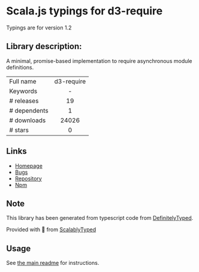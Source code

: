 
# Scala.js typings for d3-require

Typings are for version 1.2

## Library description:
A minimal, promise-based implementation to require asynchronous module definitions.

|                    |                 |
| ------------------ | :-------------: |
| Full name          | d3-require |
| Keywords           | - |
| # releases         | 19 |
| # dependents       | 1 |
| # downloads        | 24026 |
| # stars            | 0 |

## Links
- [Homepage](https://github.com/d3/d3-require#readme)
- [Bugs](https://github.com/d3/d3-require/issues)
- [Repository](https://github.com/d3/d3-require)
- [Npm](https://www.npmjs.com/package/d3-require)
    


## Note
This library has been generated from typescript code from [DefinitelyTyped](https://definitelytyped.org).

Provided with :purple_heart: from [ScalablyTyped](https://github.com/oyvindberg/ScalablyTyped)

## Usage
See [the main readme](../../readme.md) for instructions.


